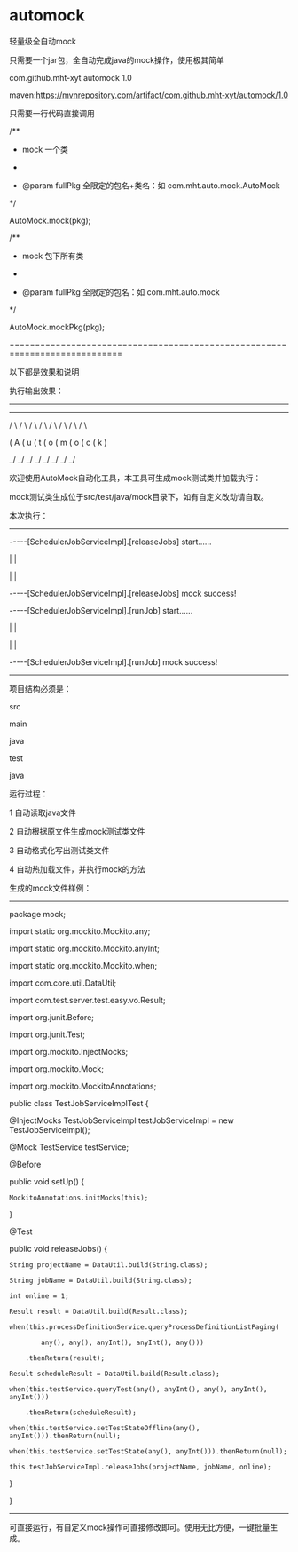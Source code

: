 # automock

轻量级全自动mock


只需要一个jar包，全自动完成java的mock操作，使用极其简单
<!-- https://mvnrepository.com/artifact/com.github.mht-xyt/automock -->
<dependency>
    <groupId>com.github.mht-xyt</groupId>
    <artifactId>automock</artifactId>
    <version>1.0</version>
</dependency>

maven:https://mvnrepository.com/artifact/com.github.mht-xyt/automock/1.0


只需要一行代码直接调用



/**

   * mock 一个类

   *

   * @param fullPkg 全限定的包名+类名：如 com.mht.auto.mock.AutoMock

   */

   

AutoMock.mock(pkg);





  /**

   * mock 包下所有类

   *

   * @param fullPkg 全限定的包名：如 com.mht.auto.mock

   */

   

AutoMock.mockPkg(pkg);



============================================================================

以下都是效果和说明

执行输出效果：

***



   _   _   _   _   _   _   _   _  

  / \ / \ / \ / \ / \ / \ / \ / \ 

 ( A ( u ( t ( o ( m ( o ( c ( k )

  \_/ \_/ \_/ \_/ \_/ \_/ \_/ \_/ 

  

欢迎使用AutoMock自动化工具，本工具可生成mock测试类并加载执行：



mock测试类生成位于src/test/java/mock目录下，如有自定义改动请自取。



本次执行：



***

-----[SchedulerJobServiceImpl].[releaseJobs] start......

|													|

|													|

-----[SchedulerJobServiceImpl].[releaseJobs] mock success!





-----[SchedulerJobServiceImpl].[runJob] start......

|													|

|													|

-----[SchedulerJobServiceImpl].[runJob] mock success!





***



项目结构必须是：

src

 main

  java

 test

  java



运行过程：

1   自动读取java文件

2   自动根据原文件生成mock测试类文件

3   自动格式化写出测试类文件

4   自动热加载文件，并执行mock的方法



生成的mock文件样例：



***



package mock;



import static org.mockito.Mockito.any;

import static org.mockito.Mockito.anyInt;

import static org.mockito.Mockito.when;



import com.core.util.DataUtil;

import com.test.server.test.easy.vo.Result;

import org.junit.Before;

import org.junit.Test;

import org.mockito.InjectMocks;

import org.mockito.Mock;

import org.mockito.MockitoAnnotations;



public class TestJobServiceImplTest {

  @InjectMocks TestJobServiceImpl testJobServiceImpl = new TestJobServiceImpl();

  @Mock TestService testService;



  @Before

  public void setUp() {

    MockitoAnnotations.initMocks(this);

  }



  @Test

  public void releaseJobs() {

    String projectName = DataUtil.build(String.class);

    String jobName = DataUtil.build(String.class);

    int online = 1;

    Result result = DataUtil.build(Result.class);

    when(this.processDefinitionService.queryProcessDefinitionListPaging(

            any(), any(), anyInt(), anyInt(), any()))

        .thenReturn(result);

    Result scheduleResult = DataUtil.build(Result.class);

    when(this.testService.queryTest(any(), anyInt(), any(), anyInt(), anyInt()))

        .thenReturn(scheduleResult);

    when(this.testService.setTestStateOffline(any(), anyInt())).thenReturn(null);

    when(this.testService.setTestState(any(), anyInt())).thenReturn(null);

    this.testJobServiceImpl.releaseJobs(projectName, jobName, online);

  }

}



***



可直接运行，有自定义mock操作可直接修改即可。使用无比方便，一键批量生成。
